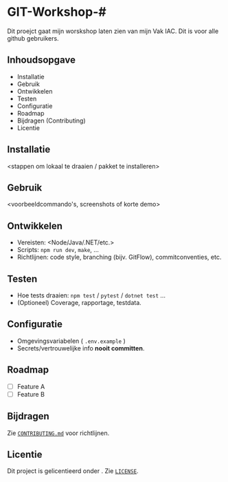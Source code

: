 # GIT-Workshop-# <IACCODEE>

Dit proejct gaat mijn worskshop laten zien van mijn Vak IAC. Dit is voor alle github gebruikers.

## Inhoudsopgave
- Installatie
- Gebruik
- Ontwikkelen
- Testen
- Configuratie
- Roadmap
- Bijdragen (Contributing)
- Licentie

## Installatie
<stappen om lokaal te draaien / pakket te installeren>

## Gebruik
<voorbeeldcommando's, screenshots of korte demo>

## Ontwikkelen
- Vereisten: <Node/Java/.NET/etc.>
- Scripts: `npm run dev`, `make`, ...
- Richtlijnen: code style, branching (bijv. GitFlow), commitconventies, etc.

## Testen
- Hoe tests draaien: `npm test` / `pytest` / `dotnet test` …
- (Optioneel) Coverage, rapportage, testdata.

## Configuratie
- Omgevingsvariabelen ( `.env.example` )
- Secrets/vertrouwelijke info **nooit committen**.

## Roadmap
- [ ] Feature A
- [ ] Feature B

## Bijdragen
Zie [`CONTRIBUTING.md`](CONTRIBUTING.md) voor richtlijnen.

## Licentie
Dit project is gelicentieerd onder <LICENTIE>. Zie [`LICENSE`](LICENSE).
